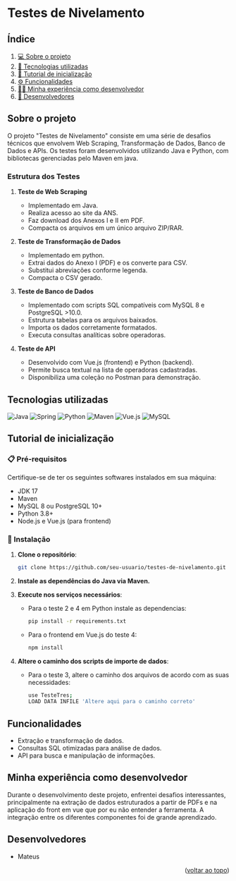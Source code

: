 # Testes de Nivelamento

## Índice
1. [💻 Sobre o projeto](#sobre-o-projeto)
2. [🔧 Tecnologias utilizadas](#tecnologias-utilizadas)
3. [🚀 Tutorial de inicialização](#tutorial-de-inicialização)
4. [⚙️ Funcionalidades](#funcionalidades)
5. [👨‍💻 Minha experiência como desenvolvedor](#minha-experiência-como-desenvolvedor)
6. [💬 Desenvolvedores](#desenvolvedores)

## Sobre o projeto
O projeto "Testes de Nivelamento" consiste em uma série de desafios técnicos que envolvem Web Scraping, Transformação de Dados, Banco de Dados e APIs. Os testes foram desenvolvidos utilizando Java e Python, com bibliotecas gerenciadas pelo Maven em java.

### Estrutura dos Testes

1. **Teste de Web Scraping**
   - Implementado em Java.
   - Realiza acesso ao site da ANS.
   - Faz download dos Anexos I e II em PDF.
   - Compacta os arquivos em um único arquivo ZIP/RAR.

2. **Teste de Transformação de Dados**
   - Implementado em python.
   - Extrai dados do Anexo I (PDF) e os converte para CSV.
   - Substitui abreviações conforme legenda.
   - Compacta o CSV gerado.

3. **Teste de Banco de Dados**
   - Implementado com scripts SQL compatíveis com MySQL 8 e PostgreSQL >10.0.
   - Estrutura tabelas para os arquivos baixados.
   - Importa os dados corretamente formatados.
   - Executa consultas analíticas sobre operadoras.

4. **Teste de API**
   - Desenvolvido com Vue.js (frontend) e Python (backend).
   - Permite busca textual na lista de operadoras cadastradas.
   - Disponibiliza uma coleção no Postman para demonstração.

## Tecnologias utilizadas

![Java](https://img.shields.io/badge/java-%23ED8B00.svg?style=for-the-badge&logo=openjdk&logoColor=white)
![Spring](https://img.shields.io/badge/spring-%236DB33F.svg?style=for-the-badge&logo=spring&logoColor=white)
![Python](https://img.shields.io/badge/python-3776AB?style=for-the-badge&logo=python&logoColor=white)
![Maven](https://img.shields.io/badge/Maven-C71A36?style=for-the-badge&logo=apachemaven&logoColor=white)
![Vue.js](https://img.shields.io/badge/Vue.js-35495E?style=for-the-badge&logo=vuedotjs&logoColor=4FC08D)
![MySQL](https://img.shields.io/badge/MySQL-005C84?style=for-the-badge&logo=mysql&logoColor=white)


## Tutorial de inicialização

### 📋 Pré-requisitos
Certifique-se de ter os seguintes softwares instalados em sua máquina:
- JDK 17
- Maven
- MySQL 8 ou PostgreSQL 10+
- Python 3.8+
- Node.js e Vue.js (para frontend)

### 🔧 Instalação

1. **Clone o repositório**:
   ```sh
   git clone https://github.com/seu-usuario/testes-de-nivelamento.git
   ```

2. **Instale as dependências do Java via Maven.**

3. **Execute nos serviços necessários**:
   - Para o teste 2 e 4 em Python instale as dependencias:
     ```sh
     pip install -r requirements.txt
     ```
   - Para o frontend em Vue.js do teste 4:
     ```sh
     npm install
     ```
3. **Altere o caminho dos scripts de importe de dados**:
   - Para o teste 3, altere o caminho dos arquivos de acordo com as suas necessidades:
     ```sh
     use TesteTres;
     LOAD DATA INFILE 'Altere aqui para o caminho correto'
     ```

         



## Funcionalidades
- Extração e transformação de dados.
- Consultas SQL otimizadas para análise de dados.
- API para busca e manipulação de informações.

## Minha experiência como desenvolvedor
Durante o desenvolvimento deste projeto, enfrentei desafios interessantes, principalmente na extração de dados estruturados a partir de PDFs e na aplicação do front em vue que por eu não entender a ferramenta. A integração entre os diferentes componentes foi de grande aprendizado.

## Desenvolvedores
* Mateus

<p align="right">(<a href="#top">voltar ao topo</a>)</p>

